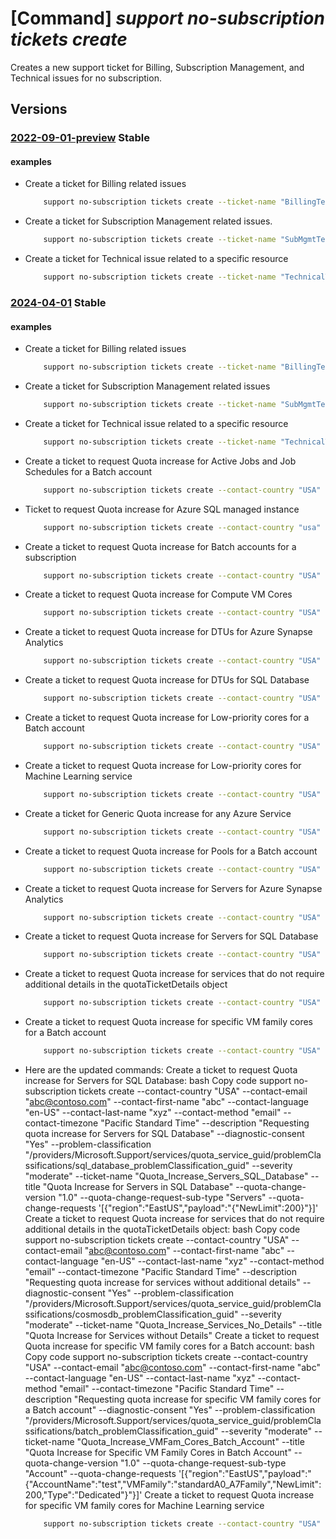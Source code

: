 # [Command] _support no-subscription tickets create_

Creates a new support ticket for Billing, Subscription Management, and Technical issues for no subscription.

## Versions

### [2022-09-01-preview](/Resources/mgmt-plane/L3Byb3ZpZGVycy9taWNyb3NvZnQuc3VwcG9ydC9zdXBwb3J0dGlja2V0cy97fQ==/2022-09-01-preview.xml) **Stable**

<!-- mgmt-plane /providers/microsoft.support/supporttickets/{} 2022-09-01-preview -->

#### examples

- Create a ticket for Billing related issues
    ```bash
        support no-subscription tickets create --ticket-name "BillingTestTicketName" --title "BillingTicketTitle"--contact-country "USA" --contact-email "abc@contoso.com" --contact-first-name "Foo" --contact-language "en-US" --contact-last-name "Bar" --contact-method "email" --contact-timezone "Pacific Standard Time" --description "BillingTicketDescription" --advanced-diagnostic-consent "Yes" --problem-classification  "/providers/Microsoft.Support/services/BillingServiceNameGuid/problemClassifications/BillingProblemClassificationNameGuid" --severity "minimal"
    ```

- Create a ticket for Subscription Management related issues.
    ```bash
        support no-subscription tickets create --ticket-name "SubMgmtTestTicketName" --title "SubMgmtTicketTitle" --contact-country "USA" --contact-email "abc@contoso.com" --contact-first-name "Foo" --contact-language "en-US" --contact-last-name "Bar" --contact-method "email" --contact-timezone "Pacific Standard Time" --description "SubMgmtTicketDescription" --advanced-diagnostic-consent "Yes" --problem-classification  "/providers/Microsoft.Support/services/SubMgmtServiceNameGuid/problemClassifications/SubMgmtProblemClassificationNameGuid" --severity "minimal"
    ```

- Create a ticket for Technical issue related to a specific resource
    ```bash
        support no-subscription tickets create --ticket-name "TechnicalTestTicketName" --title "TechnicalTicketTitle" --contact-country "USA" --contact-email "abc@contoso.com" --contact-first-name "Foo" --contact-language "en-US" --contact-last-name "Bar" --contact-method "email" --contact-timezone "Pacific Standard Time" --contact-additional-emails "xyz@contoso.com" "devs@contoso.com"--description "TechnicalTicketDescription" --advanced-diagnostic-consent "Yes" --problem-classification  "/providers/Microsoft.Support/services/TechnicalServiceNameGuid/problemClassifications/TechnicalProblemClassificationNameGuid" --severity "minimal" --technical-resource "/RgName/providers/Microsoft.Compute/virtualMachines/RName" --secondary-consent "[{type:VirtualMachineMemoryDump,user-consent:No}]"
    ```

### [2024-04-01](/Resources/mgmt-plane/L3Byb3ZpZGVycy9taWNyb3NvZnQuc3VwcG9ydC9zdXBwb3J0dGlja2V0cy97fQ==/2024-04-01.xml) **Stable**

<!-- mgmt-plane /providers/microsoft.support/supporttickets/{} 2024-04-01 -->

#### examples

- Create a ticket for Billing related issues
    ```bash
        support no-subscription tickets create --ticket-name "BillingTestTicketName" --title "BillingTicketTitle"--contact-country "USA" --contact-email "abc@contoso.com" --contact-first-name "Foo" --contact-language "en-US" --contact-last-name "Bar" --contact-method "email" --contact-timezone "Pacific Standard Time" --description "BillingTicketDescription" --advanced-diagnostic-consent "Yes" --problem-classification  "/providers/Microsoft.Support/services/BillingServiceNameGuid/problemClassifications/BillingProblemClassificationNameGuid" --severity "minimal"
    ```

- Create a ticket for Subscription Management related issues
    ```bash
        support no-subscription tickets create --ticket-name "SubMgmtTestTicketName" --title "SubMgmtTicketTitle" --contact-country "USA" --contact-email "abc@contoso.com" --contact-first-name "Foo" --contact-language "en-US" --contact-last-name "Bar" --contact-method "email" --contact-timezone "Pacific Standard Time" --description "SubMgmtTicketDescription" --advanced-diagnostic-consent "Yes" --problem-classification  "/providers/Microsoft.Support/services/SubMgmtServiceNameGuid/problemClassifications/SubMgmtProblemClassificationNameGuid" --severity "minimal"
    ```

- Create a ticket for Technical issue related to a specific resource
    ```bash
        support no-subscription tickets create --ticket-name "TechnicalTestTicketName" --title "TechnicalTicketTitle" --contact-country "USA" --contact-email "abc@contoso.com" --contact-first-name "Foo" --contact-language "en-US" --contact-last-name "Bar" --contact-method "email" --contact-timezone "Pacific Standard Time" --contact-additional-emails "xyz@contoso.com" "devs@contoso.com"--description "TechnicalTicketDescription" --advanced-diagnostic-consent "Yes" --problem-classification  "/providers/Microsoft.Support/services/TechnicalServiceNameGuid/problemClassifications/TechnicalProblemClassificationNameGuid" --severity "minimal" --technical-resource "/RgName/providers/Microsoft.Compute/virtualMachines/RName" --secondary-consent "[{type:VirtualMachineMemoryDump,user-consent:No}]"
    ```

- Create a ticket to request Quota increase for Active Jobs and Job Schedules for a Batch account
    ```bash
        support no-subscription tickets create --contact-country "USA" --contact-email "abc@contoso.com" --contact-first-name "abc" --contact-language "en-US" --contact-last-name "xyz" --contact-method "email" --contact-timezone "Pacific Standard Time" --description "my description" --advanced-diagnostic-consent "Yes" --problem-classification "/providers/Microsoft.Support/services/quota_service_guid/problemClassifications/batch_problemClassification_guid" --severity "moderate" --ticket-name "Quota_Increase_Batch_Account" --title "Quota Increase for Batch Account" --quota-change-version "1.0" --quota-change-request-sub-type "Account" --quota-change-requests '[{"region":"EastUS","payload":"{\"AccountName\":\"test\",\"NewLimit\":200,\"Type\":\"Jobs\"}"}]'
    ```

- Ticket to request Quota increase for Azure SQL managed instance
    ```bash
        support no-subscription tickets create --contact-country "usa" --contact-email "abc@contoso.com" --contact-first-name "abc" --contact-language "en-US" --contact-last-name "xyz" --contact-method "email" --contact-timezone "Pacific Standard Time" --description "my description" --advanced-diagnostic-consent "Yes" --problem-classification "/providers/Microsoft.Support/services/quota_service_guid/problemClassifications/sql_managedinstance_problemClassification_guid" --severity "moderate" --ticket-name "Quota_Increase_SQLMI" --title "Quota Increase for SQL Managed Instance" --quota-change-version "1.0" --quota-change-request-sub-type "SQLMI" --quota-change-requests '[{"region":"EastUS","payload":"{\"NewLimit\":200, \"Metadata\":null, \"Type\":\"vCore\"}"},{"region":"EastUS","payload":"{\"NewLimit\":200, \"Metadata\":null, \"Type\":\"Subnet\"}"}]'
    ```

- Create a ticket to request Quota increase for Batch accounts for a subscription
    ```bash
        support no-subscription tickets create --contact-country "USA" --contact-email "abc@contoso.com" --contact-first-name "abc" --contact-language "en-US" --contact-last-name "xyz" --contact-method "email" --contact-timezone "Pacific Standard Time" --description "Requesting quota increase for Batch accounts in subscription" --diagnostic-consent "Yes" --problem-classification "/providers/Microsoft.Support/services/quota_service_guid/problemClassifications/batch_problemClassification_guid" --severity "moderate" --ticket-name "Quota_Increase_Batch_Account_Subscription" --title "Quota Increase for Batch Accounts in Subscription" --quota-change-version "1.0" --quota-change-request-sub-type "Subscription" --quota-change-requests '[{"region":"EastUS","payload":"{\"NewLimit\":200,\"Type\":\"Account\"}"}]'
    ```

- Create a ticket to request Quota increase for Compute VM Cores
    ```bash
        support no-subscription tickets create --contact-country "USA" --contact-email "abc@contoso.com" --contact-first-name "Foo" --contact-language "en-US" --contact-last-name "Bar" --contact-method "email" --contact-timezone "Pacific Standard Time" --description "Requesting quota increase for Compute VM Cores" --diagnostic-consent "Yes" --problem-classification "/providers/Microsoft.Support/services/QuotaServiceNameGuid/problemClassifications/CoresQuotaProblemClassificationNameGuid" --severity "minimal" --ticket-name "Quota_Increase_Compute_VM_Cores" --title "Quota Increase for Compute VM Cores" --quota-change-version "1.0" --quota-change-requests '[{"region":"EASTUS","payload":"{\"VMFamily\":\"DSv3 Series\",\"NewLimit\":110}"}]'
    ```

- Create a ticket to request Quota increase for DTUs for Azure Synapse Analytics
    ```bash
        support no-subscription tickets create --contact-country "USA" --contact-email "abc@contoso.com" --contact-first-name "abc" --contact-language "en-US" --contact-last-name "xyz" --contact-method "email" --contact-timezone "Pacific Standard Time" --description "Requesting quota increase for DTUs for Azure Synapse Analytics" --diagnostic-consent "Yes" --problem-classification "/providers/Microsoft.Support/services/quota_service_guid/problemClassifications/sql_datawarehouse_problemClassification_guid" --severity "moderate" --ticket-name "Quota_Increase_DTUs_Synapse" --title "Quota Increase for DTUs in Azure Synapse Analytics" --quota-change-version "1.0" --quota-change-request-sub-type "DTUs" --quota-change-requests '[{"region":"EastUS","payload":"{\"ServerName\":\"testserver\",\"NewLimit\":54000}"}]'
    ```

- Create a ticket to request Quota increase for DTUs for SQL Database
    ```bash
        support no-subscription tickets create --contact-country "USA" --contact-email "abc@contoso.com" --contact-first-name "abc" --contact-language "en-US" --contact-last-name "xyz" --contact-method "email" --contact-timezone "Pacific Standard Time" --description "Requesting quota increase for DTUs for SQL Database" --diagnostic-consent "Yes" --problem-classification "/providers/Microsoft.Support/services/quota_service_guid/problemClassifications/sql_database_problemClassification_guid" --severity "moderate" --ticket-name "Quota_Increase_DTUs_SQL_DB" --title "Quota Increase for DTUs in SQL Database" --quota-change-version "1.0" --quota-change-request-sub-type "DTUs" --quota-change-requests '[{"region":"EastUS","payload":"{\"ServerName\":\"testserver\",\"NewLimit\":54000}"}]'
    ```

- Create a ticket to request Quota increase for Low-priority cores for a Batch account
    ```bash
        support no-subscription tickets create --contact-country "USA" --contact-email "abc@contoso.com" --contact-first-name "abc" --contact-language "en-US" --contact-last-name "xyz" --contact-method "email" --contact-timezone "Pacific Standard Time" --description "Requesting quota increase for Low-priority cores for a Batch account" --diagnostic-consent "Yes" --problem-classification "/providers/Microsoft.Support/services/quota_service_guid/problemClassifications/batch_problemClassification_guid" --severity "moderate" --ticket-name "Quota_Increase_LowPriority_Batch_Account" --title "Quota Increase for Low-priority Cores in Batch Account" --quota-change-version "1.0" --quota-change-request-sub-type "Account" --quota-change-requests '[{"region":"EastUS","payload":"{\"AccountName\":\"test\",\"NewLimit\":200,\"Type\":\"LowPriority\"}"}]'
    ```

- Create a ticket to request Quota increase for Low-priority cores for Machine Learning service
    ```bash
        support no-subscription tickets create --contact-country "USA" --contact-email "abc@contoso.com" --contact-first-name "abc" --contact-language "en-US" --contact-last-name "xyz" --contact-method "email" --contact-timezone "Pacific Standard Time" --description "Requesting quota increase for Low-priority cores for Machine Learning service" --diagnostic-consent "Yes" --problem-classification "/providers/Microsoft.Support/services/quota_service_guid/problemClassifications/machine_learning_service_problemClassification_guid" --severity "moderate" --ticket-name "Quota_Increase_LowPriority_ML_Service" --title "Quota Increase for Low-priority Cores in Machine Learning Service" --quota-change-version "1.0" --quota-change-request-sub-type "BatchAml" --quota-change-requests '[{"region":"EastUS","payload":"{\"NewLimit\":200,\"Type\":\"LowPriority\"}"}]'
    ```

- Create a ticket for Generic Quota increase for any Azure Service
    ```bash
        support no-subscription tickets create --contact-country "USA" --contact-email "abc@contoso.com" --contact-first-name "Foo" --contact-language "en-US" --contact-last-name "Bar" --contact-method "email" --contact-timezone "Pacific Standard Time" --description "Requesting a generic quota increase for any Azure service" --diagnostic-consent "Yes" --problem-classification "/providers/Microsoft.Support/services/QuotaServiceNameGuid/problemClassifications/GenericProblemClassificationNameGuid" --severity "minimal" --ticket-name "Quota_Increase_Generic" --title "Generic Quota Increase for Any Azure Service"
    ```

- Create a ticket to request Quota increase for Pools for a Batch account
    ```bash
        support no-subscription tickets create --contact-country "USA" --contact-email "abc@contoso.com" --contact-first-name "Foo" --contact-language "en-US" --contact-last-name "Bar" --contact-method "email" --contact-timezone "Pacific Standard Time" --description "Requesting quota increase for Pools for a Batch account" --diagnostic-consent "Yes" --problem-classification "/providers/Microsoft.Support/services/QuotaServiceNameGuid/problemClassifications/BatchQuotaProblemClassificationNameGuid" --severity "minimal" --ticket-name "Quota_Increase_Batch_Pools" --title "Quota Increase for Pools in Batch Account"  --quota-change-version "1.0" --quota-change-requests '[{"region":"WESTUS","payload":"{\"AccountName\":\"test\",\"NewLimit\":102,\"Type\":\"Pools\"}"}]'
    ```

- Create a ticket to request Quota increase for Servers for Azure Synapse Analytics
    ```bash
        support no-subscription tickets create --contact-country "USA" --contact-email "abc@contoso.com" --contact-first-name "abc" --contact-language "en-US" --contact-last-name "xyz" --contact-method "email" --contact-timezone "Pacific Standard Time" --description "Requesting quota increase for Servers for Azure Synapse Analytics" --diagnostic-consent "Yes" --problem-classification "/providers/Microsoft.Support/services/quota_service_guid/problemClassifications/sql_datawarehouse_problemClassification_guid" --severity "moderate" --ticket-name "Quota_Increase_Servers_Synapse" --title "Quota Increase for Servers in Azure Synapse Analytics" --quota-change-version "1.0" --quota-change-request-sub-type "Servers" --quota-change-requests '[{"region":"EastUS","payload":"{\"NewLimit\":200}"}]'
    ```

- Create a ticket to request Quota increase for Servers for SQL Database
    ```bash
        support no-subscription tickets create --contact-country "USA" --contact-email "abc@contoso.com" --contact-first-name "abc" --contact-language "en-US" --contact-last-name "xyz" --contact-method "email" --contact-timezone "Pacific Standard Time" --description "Requesting quota increase for Servers for SQL Database" --diagnostic-consent "Yes" --problem-classification "/providers/Microsoft.Support/services/quota_service_guid/problemClassifications/sql_database_problemClassification_guid" --severity "moderate" --ticket-name "Quota_Increase_Servers_SQL_Database" --title "Quota Increase for Servers in SQL Database" --quota-change-version "1.0" --quota-change-request-sub-type "Servers" --quota-change-requests '[{"region":"EastUS","payload":"{\"NewLimit\":200}"}]'
    ```

- Create a ticket to request Quota increase for services that do not require additional details in the quotaTicketDetails object
    ```bash
        support no-subscription tickets create --contact-country "USA" --contact-email "abc@contoso.com" --contact-first-name "abc" --contact-language "en-US" --contact-last-name "xyz" --contact-method "email" --contact-timezone "Pacific Standard Time" --description "Requesting quota increase for services without additional details" --diagnostic-consent "Yes" --problem-classification "/providers/Microsoft.Support/services/quota_service_guid/problemClassifications/cosmosdb_problemClassification_guid" --severity "moderate" --ticket-name "Quota_Increase_Services_No_Details" --title "Quota Increase for Services without Details"
    ```

- Create a ticket to request Quota increase for specific VM family cores for a Batch account
    ```bash
        support no-subscription tickets create --contact-country "USA" --contact-email "abc@contoso.com" --contact-first-name "abc" --contact-language "en-US" --contact-last-name "xyz" --contact-method "email" --contact-timezone "Pacific Standard Time" --description "Requesting quota increase for specific VM family cores for a Batch account" --diagnostic-consent "Yes" --problem-classification "/providers/Microsoft.Support/services/quota_service_guid/problemClassifications/batch_problemClassification_guid" --severity "moderate" --ticket-name "Quota_Increase_VMFam_Cores_Batch_Account" --title "Quota Increase for Specific VM Family Cores in Batch Account" --quota-change-version "1.0" --quota-change-request-sub-type "Account" --quota-change-requests '[{"region":"EastUS","payload":"{\"AccountName\":\"test\",\"VMFamily\":\"standardA0_A7Family\",\"NewLimit\":200,\"Type\":\"Dedicated\"}"}]'
    ```

- Here are the updated commands:  Create a ticket to request Quota increase for Servers for SQL Database:  bash Copy code support no-subscription tickets create --contact-country "USA" --contact-email "abc@contoso.com" --contact-first-name "abc" --contact-language "en-US" --contact-last-name "xyz" --contact-method "email" --contact-timezone "Pacific Standard Time" --description "Requesting quota increase for Servers for SQL Database" --diagnostic-consent "Yes" --problem-classification "/providers/Microsoft.Support/services/quota_service_guid/problemClassifications/sql_database_problemClassification_guid" --severity "moderate" --ticket-name "Quota_Increase_Servers_SQL_Database" --title "Quota Increase for Servers in SQL Database" --quota-change-version "1.0" --quota-change-request-sub-type "Servers" --quota-change-requests '[{"region":"EastUS","payload":"{\"NewLimit\":200}"}]' Create a ticket to request Quota increase for services that do not require additional details in the quotaTicketDetails object:  bash Copy code support no-subscription tickets create --contact-country "USA" --contact-email "abc@contoso.com" --contact-first-name "abc" --contact-language "en-US" --contact-last-name "xyz" --contact-method "email" --contact-timezone "Pacific Standard Time" --description "Requesting quota increase for services without additional details" --diagnostic-consent "Yes" --problem-classification "/providers/Microsoft.Support/services/quota_service_guid/problemClassifications/cosmosdb_problemClassification_guid" --severity "moderate" --ticket-name "Quota_Increase_Services_No_Details" --title "Quota Increase for Services without Details" Create a ticket to request Quota increase for specific VM family cores for a Batch account:  bash Copy code support no-subscription tickets create --contact-country "USA" --contact-email "abc@contoso.com" --contact-first-name "abc" --contact-language "en-US" --contact-last-name "xyz" --contact-method "email" --contact-timezone "Pacific Standard Time" --description "Requesting quota increase for specific VM family cores for a Batch account" --diagnostic-consent "Yes" --problem-classification "/providers/Microsoft.Support/services/quota_service_guid/problemClassifications/batch_problemClassification_guid" --severity "moderate" --ticket-name "Quota_Increase_VMFam_Cores_Batch_Account" --title "Quota Increase for Specific VM Family Cores in Batch Account" --quota-change-version "1.0" --quota-change-request-sub-type "Account" --quota-change-requests '[{"region":"EastUS","payload":"{\"AccountName\":\"test\",\"VMFamily\":\"standardA0_A7Family\",\"NewLimit\":200,\"Type\":\"Dedicated\"}"}]' Create a ticket to request Quota increase for specific VM family cores for Machine Learning service
    ```bash
        support no-subscription tickets create --contact-country "USA" --contact-email "abc@contoso.com" --contact-first-name "abc" --contact-language "en-US" --contact-last-name "xyz" --contact-method "email" --contact-timezone "Pacific Standard Time" --description "Requesting quota increase for specific VM family cores for Machine Learning service" --diagnostic-consent "Yes" --problem-classification "/providers/Microsoft.Support/services/quota_service_guid/problemClassifications/machine_learning_service_problemClassification_guid" --severity "moderate" --ticket-name "Quota_Increase_VMFam_Cores_ML_Service" --title "Quota Increase for Specific VM Family Cores in Machine Learning Service" --quota-change-version "1.0" --quota-change-request-sub-type "BatchAml" --quota-change-requests '[{"region":"EastUS","payload":"{\"VMFamily\":\"standardA0_A7Family\",\"NewLimit\":200,\"Type\":\"Dedicated\"}"}]'
    ```
